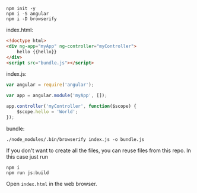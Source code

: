 ```shell
npm init -y
npm i -S angular
npm i -D browserify
```

index.html:

```html
<!doctype html>
<div ng-app="myApp" ng-controller="myController">
    hello {{hello}}
</div>
<script src="bundle.js"></script>
```

index.js:

```javascript
var angular = require('angular');

var app = angular.module('myApp', []);

app.controller('myController', function($scope) {
    $scope.hello = 'World';
});
```

bundle:

```shell
./node_modules/.bin/browserify index.js -o bundle.js
```

If you don't want to create all the files, you can reuse files from this repo. In this case just run

```shell
npm i
npm run js:build
```

Open `index.html` in the web browser.
